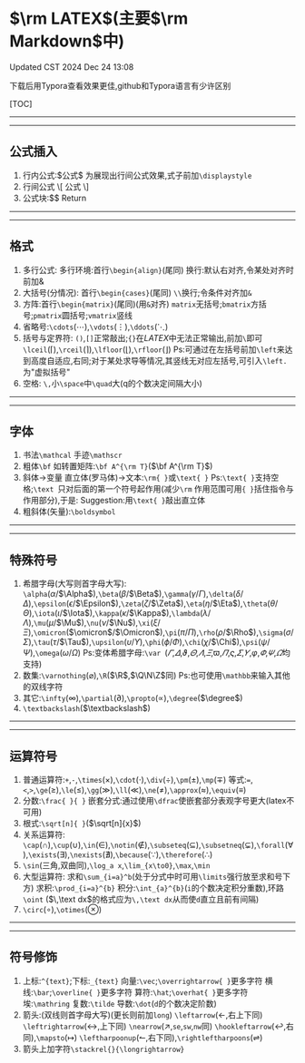 #  $\rm LATEX$(主要$\rm Markdown$中)
Updated CST 2024 Dec 24 13:08

下载后用Typora查看效果更佳,github和Typora语言有少许区别

[TOC]

------

------

## 公式插入

1. 行内公式:\$公式\$
   为展现出行间公式效果,式子前加`\displaystyle`
2. 行间公式
   \\[
   公式
   \\\]
3. 公式块:$$ Return

------

------

## 格式

1. 多行公式:
   多行环境:首行`\begin{align}`(尾同)
   换行:默认右对齐,令某处对齐时前加&
2. 大括号(分情况):
   首行`\begin{cases}`(尾同)
   `\\`换行;令条件对齐加`&`
3. 方阵:首行`\begin{matrix}`(尾同)(用`&`对齐)
   `matrix`无括号;`bmatrix`方括号;`pmatrix`圆括号;`vmatrix`竖线
4. 省略号:`\cdots`($\cdots$),`\vdots`($\vdots$),`\ddots`($\ddots$)
5. 括号与定界符:
   `()`,`[]`正常敲出;`{}`在$LATEX$中无法正常输出,前加`\`即可
   `\lceil`($\lceil$),`\rceil`($\rceil$),`\lfloor`($\lfloor$),`\rfloor`($\rfloor$)
   Ps:可通过在左括号前加`\left`来达到高度自适应,右同;对于某处求导等情况,其竖线无对应左括号,可引入`\left.` 为"虚拟括号"
6. 空格:
   `\,`小`\space`中`\quad`大(q的个数决定间隔大小)

------

------

## 字体

1. 书法`\mathcal`
   手迹`\mathscr `
2. 粗体`\bf`
   如转置矩阵:`\bf A^{\rm T}`($\bf A^{\rm T}$)
3. 斜体→变量
   直立体(罗马体)→文本:`\rm{ }`或`\text{ }`
   Ps:`\text{ }`支持空格;`\text `只对后面的第一个符号起作用(减少`\rm` 作用范围可用`{ }`括住指令与作用部分),于是:
    Suggestion:用`\text{ }`敲出直立体
4. 粗斜体(矢量):`\boldsymbol`

------

------

## 特殊符号

1. 希腊字母(大写则首字母大写):
   `\alpha`($\alpha$/$\Alpha$),`\beta`($\beta$/$\Beta$),`\gamma`($\gamma$/$\Gamma$),`\delta`($\delta$/$\Delta$),`\epsilon`($\epsilon$/$\Epsilon$),`\zeta`($\zeta$/$\Zeta$),`\eta`($\eta$/$\Eta$),`\theta`($\theta$/$\Theta$),`\iota`($\iota$/$\Iota$),`\kappa`($\kappa$/$\Kappa$),`\lambda`($\lambda$/$\Lambda$),`\mu`($\mu$/$\Mu$),`\nu`($\nu$/$\Nu$),`\xi`($\xi$/$\Xi$),`\omicron`($\omicron$/$\Omicron$),`\pi`($\pi$/$\Pi$),`\rho`($\rho$/$\Rho$),`\sigma`($\sigma$/$\Sigma$),`\tau`($\tau$/$\Tau$),`\upsilon`($\upsilon$/$\Upsilon$),`\phi`($\phi$/$\Phi$),`\chi`($\chi$/$\Chi$),`\psi`($\psi$/$\Psi$),`\omega`($\omega$/$\Omega$)
   Ps:变体希腊字母:`\var `($\varGamma$,$\varDelta$,$\vartheta$,$\varTheta$,$\varLambda$,$\varXi$,$\varpi$,$\varPi$,$\varsigma$,$\varSigma$,$\varUpsilon$,$\varphi$,$\varPhi$,$\varPsi$,$\varOmega$均支持)
2. 数集:`\varnothing`($\varnothing$),`\R`($\R$,$\Q\N\Z$同)
   Ps:也可使用`\mathbb`来输入其他的双线字符
3. 其它:`\infty`($\infty$),`\partial`($\partial$),`\propto`($\propto$),`\degree`($\degree$)
4. `\textbackslash`($\textbackslash$)

------

------

## 运算符号

1. 普通运算符:`+`,`-`,`\times`($\times$),`\cdot`($\cdot$),`\div`($\div$),`\pm`($\pm$),`\mp`($\mp$)
   等式:`=`,`<`,`>`,`\ge`($\ge$),`\le`($\le$),`\gg`($\gg$),`\ll`($\ll$),`\ne`($\ne$),`\approx`($\approx$),`\equiv`($\equiv$)
2. 分数:`\frac{ }{ }`
   嵌套分式:通过使用`\dfrac`使嵌套部分表观字号更大(latex不可用)
3. 根式:`\sqrt[n]{ }`($\sqrt[n]{x}$)
4. 关系运算符:
   `\cap`($\cap$),`\cup`($\cup$),`\in`($\in$),`\notin`($\notin$),`\subseteq`($\subseteq$),`\subsetneq`($\subsetneq$),`\forall`($\forall$),`\exists`($\exists$),`\nexists`($\nexists$),`\because`($\because$),`\therefore`($\therefore$)
5. `\sin`(三角,双曲同),`\log_a x`,`\lim_{x\to0}`,`\max`,`\min`
6. 大型运算符:
   求和`\sum_{i=a}^b`(处于分式中时可用`\limits`强行放至求和号下方)
   求积:`\prod_{i=a}^{b}`
   积分:`\int_{a}^{b}`(`i`的个数决定积分重数),环路`\oint`
   ($\,\text dx$的格式应为`\,\text dx`从而使`d`直立且前有间隔)
7. `\circ`($\circ$),`\otimes`($\otimes$)

------

------

## 符号修饰

1. 上标:`^{text}`;下标:`_{text}`
   向量:`\vec`;`\overrightarrow{ }`更多字符
   横线:`\bar`;`\overline{ }`更多字符
   算符:`\hat`;`\overhat{ }`更多字符
    埃:`\mathring`
   复数:`\tilde`
   导数:`\dot`(`d`的个数决定阶数)
2. 箭头:(双线则首字母大写)(更长则前加`long`)
   `\leftarrow`($\leftarrow$,右上下同)
   `\leftrightarrow`($\leftrightarrow$,上下同)
   `\nearrow`($\nearrow$,`se`,`sw`,`nw`同)
   `\hookleftarrow`($\hookleftarrow$,右同),`\mapsto`($\mapsto$)
   `\leftharpoonup`($\leftharpoonup$,右下同),`\rightleftharpoons`($\rightleftharpoons$)
3. 箭头上加字符`\stackrel{}{\longrightarrow}`
